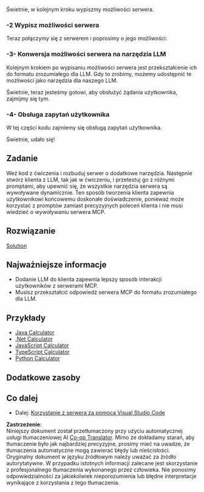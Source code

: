 <!--
CO_OP_TRANSLATOR_METADATA:
{
  "original_hash": "9d80e2a99a9aea8d8226253e6baf4c8c",
  "translation_date": "2025-06-06T18:21:39+00:00",
  "source_file": "03-GettingStarted/03-llm-client/README.md",
  "language_code": "pl"
}
-->
Świetnie, w kolejnym kroku wypiszmy możliwości serwera.

### -2 Wypisz możliwości serwera

Teraz połączymy się z serwerem i poprosimy o jego możliwości:

### -3- Konwersja możliwości serwera na narzędzia LLM

Kolejnym krokiem po wypisaniu możliwości serwera jest przekształcenie ich do formatu zrozumiałego dla LLM. Gdy to zrobimy, możemy udostępnić te możliwości jako narzędzia dla naszego LLM.

Świetnie, teraz jesteśmy gotowi, aby obsłużyć żądania użytkownika, zajmijmy się tym.

### -4- Obsługa zapytań użytkownika

W tej części kodu zajmiemy się obsługą zapytań użytkownika.

Świetnie, udało się!

## Zadanie

Weź kod z ćwiczenia i rozbuduj serwer o dodatkowe narzędzia. Następnie stwórz klienta z LLM, tak jak w ćwiczeniu, i przetestuj go z różnymi promptami, aby upewnić się, że wszystkie narzędzia serwera są wywoływane dynamicznie. Ten sposób tworzenia klienta zapewnia użytkownikowi końcowemu doskonałe doświadczenie, ponieważ może korzystać z promptów zamiast precyzyjnych poleceń klienta i nie musi wiedzieć o wywoływaniu serwera MCP.

## Rozwiązanie

[Solution](/03-GettingStarted/03-llm-client/solution/README.md)

## Najważniejsze informacje

- Dodanie LLM do klienta zapewnia lepszy sposób interakcji użytkowników z serwerami MCP.
- Musisz przekształcić odpowiedź serwera MCP do formatu zrozumiałego dla LLM.

## Przykłady

- [Java Calculator](../samples/java/calculator/README.md)
- [.Net Calculator](../../../../03-GettingStarted/samples/csharp)
- [JavaScript Calculator](../samples/javascript/README.md)
- [TypeScript Calculator](../samples/typescript/README.md)
- [Python Calculator](../../../../03-GettingStarted/samples/python)

## Dodatkowe zasoby

## Co dalej

- Dalej: [Korzystanie z serwera za pomocą Visual Studio Code](/03-GettingStarted/04-vscode/README.md)

**Zastrzeżenie**:  
Niniejszy dokument został przetłumaczony przy użyciu automatycznej usługi tłumaczeniowej AI [Co-op Translator](https://github.com/Azure/co-op-translator). Mimo że dokładamy starań, aby tłumaczenie było jak najbardziej precyzyjne, prosimy mieć na uwadze, że tłumaczenia automatyczne mogą zawierać błędy lub nieścisłości. Oryginalny dokument w języku źródłowym należy uważać za źródło autorytatywne. W przypadku istotnych informacji zalecane jest skorzystanie z profesjonalnego tłumaczenia wykonanego przez człowieka. Nie ponosimy odpowiedzialności za jakiekolwiek nieporozumienia lub błędne interpretacje wynikające z korzystania z tego tłumaczenia.